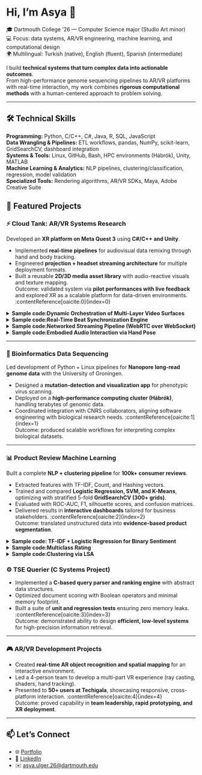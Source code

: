 # Hi, I’m Asya 👋

🎓 Dartmouth College ’26 — Computer Science major (Studio Art minor)  
💻 Focus: data systems, AR/VR engineering, machine learning, and computational design  
🌍 Multilingual: Turkish (native), English (fluent), Spanish (intermediate)  

I build **technical systems that turn complex data into actionable outcomes**.  
From high-performance genome sequencing pipelines to AR/VR platforms with real-time interaction, my work combines **rigorous computational methods** with a human-centered approach to problem solving.

---

## 🛠️ Technical Skills
**Programming:** Python, C/C++, C#, Java, R, SQL, JavaScript  
**Data Wrangling & Pipelines:** ETL workflows, pandas, NumPy, scikit-learn, GridSearchCV, dashboard integration  
**Systems & Tools:** Linux, GitHub, Bash, HPC environments (Hábrók), Unity, MATLAB  
**Machine Learning & Analytics:** NLP pipelines, clustering/classification, regression, model validation  
**Specialized Tools:** Rendering algorithms, AR/VR SDKs, Maya, Adobe Creative Suite  

## 🔭 Featured Projects

### ⚡ Cloud Tank: AR/VR Systems Research
Developed an **XR platform on Meta Quest 3** using **C#/C++ and Unity**.  
- Implemented **real-time pipelines** for audiovisual data remixing through hand and body tracking.  
- Engineered **projection + headset streaming architecture** for multiple deployment formats.  
- Built a reusable **2D/3D media asset library** with audio-reactive visuals and texture mapping.  
Outcome: validated system via **pilot performances with live feedback** and explored XR as a scalable platform for data-driven environments. :contentReference[oaicite:0]{index=0}

<details>
<summary><b>Sample code:Dynamic Orchestration of Multi-Layer Video Surfaces</b></summary>

```c++
// 1) Choose prefab (per-track override → fallback)
var prefab = meta != null && meta.layerPrefab != null
    ? meta.layerPrefab
    : (videoLayerPrefabs != null && videoLayerPrefabs.Length > 0 ? videoLayerPrefabs[0] : null);
if (prefab == null) { Debug.LogError("[VideoLayerManager] No prefab..."); return null; }

// 2) Instantiate + name
var go = Instantiate(prefab, layersParent);
go.name = $"Layer {_layerCount++}: {clip.name}";
go.SetActive(true);

// 3) Placement: fixed slot if available, else procedural layout (with jitter)
bool placedAtFixedSlot = false;
if (useFixedSlots) {
    Transform chosen = GetOverrideSlotFor(prefab) ?? GetNextGenericSlot();
    if (chosen != null) { go.transform.localPosition = chosen.localPosition;
                          go.transform.localRotation = chosen.localRotation;
                          placedAtFixedSlot = true; }
}
if (!placedAtFixedSlot) {
    int total = layersParent.childCount; int index = total - 1;
    Vector3 localPos = GetSlotLocalPosition(index, total);
    if (jitterSlightly) localPos += new Vector3(Random.Range(-jitterMax, jitterMax),
                                                Random.Range(-jitterMax, jitterMax), 0f);
    go.transform.localPosition = localPos;
    go.transform.localRotation = Quaternion.identity;
}

// 4) Stable scale; 5) Require VP + BeatDriver + Frame renderer
float s = randomizeScale ? Random.Range(minScale, maxScale) : 1f;
go.transform.localScale = Vector3.one * s;
var vp = go.GetComponentInChildren<VideoPlayer>();
var driver = go.GetComponentInChildren<BeatDriver>();
var frame = go.transform.Find("Frame")?.GetComponent<Renderer>();
if (vp == null || driver == null || frame == null) { Debug.LogError("[VideoLayerManager] Prefab must include components."); Destroy(go); return null; }

// 6) SkinnedMesh safety for offscreen updates (bounds inflation)
if (frame is SkinnedMeshRenderer smr) { smr.updateWhenOffscreen = true; smr.localBounds = new Bounds(Vector3.zero, new Vector3(6f,6f,6f)); }

// 9) Diagnostics & frame logging; prepare → play
vp.sendFrameReadyEvents = true;
int framesLogged = 0;
vp.frameReady += (_, __) => { if (framesLogged++ < 3) Debug.Log($"FrameReady → frame={vp.frame}, time={vp.time:0.00}s"); };
vp.Prepare();
vp.prepareCompleted += _ => { Debug.Log($"Video prepared → Play '{clip.name}'"); vp.Play(); };

// 10) Beat hookup + reset
driver.beatTimes = meta.beatTimes.Select(f => (double)f).ToArray();
driver.videoPlayer = vp;
driver.Reset();

// 11) Cleanup on end
vp.loopPointReached += _ => { Debug.Log($"'{clip.name}' reached end → destroying layer GameObject."); Destroy(go); };

// 12) Optional Twist handoff (don’t double layout)
if (handOffTwistRectangle && LooksLikeTwistRectangle(prefab, go)) {
    var spawner = twistSpawner ? twistSpawner : FindFirstObjectByType<TwistSpawner>();
    if (spawner) { if (!spawner.layersParent) spawner.layersParent = layersParent;
                   spawner.maxCount = 4; spawner.beatsBetweenSpawns = 1;
                   spawner.ArmFromTemplate(go, meta, clip, texProp, driver);
                   return vp; }
}
return vp;
```
</details>

<details>
<summary><b>Sample code:Real-Time Beat Synchronization Engine</b></summary>

```c++
void Update() {
    if (_nextBeatIndex >= beatTimes.Length || videoPlayer == null) return;
    double t = videoPlayer.time;
    if (t >= beatTimes[_nextBeatIndex]) {
        Debug.Log($"[BeatDriver] Beat #{_nextBeatIndex} @ {t:F2}s");
        OnBeat?.Invoke(_nextBeatIndex);
        BroadcastMessage("OnBeat", SendMessageOptions.DontRequireReceiver);
        _nextBeatIndex++;
    }
}

public float GetPhase01() {
    if (beatTimes == null || beatTimes.Length == 0 || videoPlayer == null) return 0f;
    double t = videoPlayer.time;
    int prev = Mathf.Clamp(_nextBeatIndex - 1, 0, Mathf.Max(0, beatTimes.Length - 1));
    int next = (_nextBeatIndex < beatTimes.Length) ? _nextBeatIndex : -1;
    double tPrev = beatTimes[prev], tNext;
    if (next >= 0) tNext = beatTimes[next];
    else {
        double lastInterval = (beatTimes.Length >= 2)
            ? beatTimes[^1] - beatTimes[^2] : 0.5;
        tNext = tPrev + Math.Max(0.0001, lastInterval);
    }
    double denom = Math.Max(1e-6, tNext - tPrev);
    return Mathf.Clamp01((float)((t - tPrev) / denom));
}
```
</details>

<details>
<summary><b>Sample code:Networked Streaming Pipeline (WebRTC over WebSocket)</b></summary>

```c++
// StreamRTCamera.Begin(): TURN config → RTCPeerConnection → capture → offer
var urls = new[] { $"turn:{turnHost}:3478?transport=udp" };
var ice = new RTCIceServer { urls = urls, username = turnUser, credential = turnPass };
var cfg = new RTCConfiguration {
    iceServers = new[] { ice },
    iceTransportPolicy = relayOnly ? RTCIceTransportPolicy.Relay : RTCIceTransportPolicy.All
};
pc = new RTCPeerConnection(ref cfg);
pc.OnIceConnectionChange = s => Debug.Log("[pc] ICE state: " + s);
pc.OnConnectionStateChange = s => Debug.Log("[pc] Conn state: " + s);
pc.OnIceCandidate = c => {
    if (c == null) return;
    var payload = JsonUtility.ToJson(new IceMsg { kind="ice", candidate=c.Candidate, sdpMid=c.SdpMid, sdpMlineIndex=c.SdpMLineIndex ?? 0 });
    if (logSignaling) Debug.Log("[signal out] " + payload);
    SendText?.Invoke(payload);
};

// WebRTC-friendly RenderTexture + track
if (offscreenCam.targetTexture == null) {
    var desc = new RenderTextureDescriptor(width, height) {
        graphicsFormat = GraphicsFormat.B8G8R8A8_SRGB, depthBufferBits=0, msaaSamples=1, sRGB=true
    };
    offscreenCam.targetTexture = new RenderTexture(desc);
}
offscreenCam.forceIntoRenderTexture = true;
videoTrack = new VideoStreamTrack(offscreenCam.targetTexture);
pc.AddTrack(videoTrack);

// SDP offer
var offerOp = pc.CreateOffer(); yield return offerOp;
if (offerOp.IsError) { Debug.LogError("[pc] CreateOffer failed: " + offerOp.Error.message); yield break; }
var offer = offerOp.Desc;
var setLocalOp = pc.SetLocalDescription(ref offer); yield return setLocalOp;
if (setLocalOp.IsError) { Debug.LogError("[pc] SetLocal(offer) failed: " + setLocalOp.Error.message); yield break; }
var sdpOut = JsonUtility.ToJson(new SdpMsg { kind="sdp", type="offer", sdp=offer.sdp });
if (logSignaling) Debug.Log("[signal out] " + sdpOut);
SendText?.Invoke(sdpOut);

// Remote answer & ICE
public void OnRemoteSdpReceived(string type, string sdp) {
    if (pc == null) return;
    var t = type == "answer" ? RTCSdpType.Answer : type == "offer" ? RTCSdpType.Offer : RTCSdpType.Pranswer;
    var desc = new RTCSessionDescription { type = t, sdp = sdp };
    StartCoroutine(SetRemote(desc));
}
public void OnRemoteIceReceived(string candidate, int sdpMLineIndex, string sdpMid) {
    if (pc == null || string.IsNullOrEmpty(candidate)) return;
    pc.AddIceCandidate(new RTCIceCandidate(new RTCIceCandidateInit { candidate=candidate, sdpMid=sdpMid, sdpMLineIndex=sdpMLineIndex }));
}

// WebSocketSignaler.Start(): WS connect → JSON demux to IRemoteSignalingSink
_ws.OnMessage += bytes => {
    var txt = Encoding.UTF8.GetString(bytes);
    Debug.Log("[WS<-] " + txt);
    if (sink == null) return;
    var msg = JsonUtility.FromJson<Message>(txt);
    if (msg == null) return;
    if (msg.kind == "sdp")       sink.OnRemoteSdpReceived(msg.type, msg.sdp);
    else if (msg.kind == "ice")  sink.OnRemoteIceReceived(msg.candidate, msg.sdpMlineIndex, msg.sdpMid);
};
```
</details>

<details>
<summary><b>Sample code:Embodied Audio Interaction via Hand Pose</b></summary>

```c++
public void SetActiveVideo(VideoPlayer vp) {
    if (vp == null) { ClearSelection(); return; }

    // Ensure the VideoPlayer outputs audio to a local AudioSource.
    var src = vp.GetComponent<AudioSource>();
    if (src == null) src = vp.gameObject.AddComponent<AudioSource>();
    src.playOnAwake = false;

    vp.audioOutputMode = VideoAudioOutputMode.AudioSource;
    vp.EnableAudioTrack(0, true);
    vp.SetTargetAudioSource(0, src);

    _activeVP = vp; _activeSrc = src; ActiveVideo = vp;

    if (poseToVolume != null) {
        // Only adjust the selected track’s volume
        poseToVolume.targetAudio = _activeSrc;
        // TRAS gating should call BeginPose/EndPose; we don't start it here.
    }
}
```
</details>

---

### 🧬 Bioinformatics Data Sequencing
Led development of Python + Linux pipelines for **Nanopore long-read genome data** with the University of Groningen.  
- Designed a **mutation-detection and visualization app** for phenotypic virus scanning.  
- Deployed on a **high-performance computing cluster (Hábrók)**, handling terabytes of genomic data.  
- Coordinated integration with CNRS collaborators, aligning software engineering with biological research needs. :contentReference[oaicite:1]{index=1}  
Outcome: produced scalable workflows for interpreting complex biological datasets.  

---

### 📊 Product Review Machine Learning
Built a complete **NLP + clustering pipeline** for **100k+ consumer reviews**.  
- Extracted features with TF-IDF, Count, and Hashing vectors.  
- Trained and compared **Logistic Regression, SVM, and K-Means**, optimizing with stratified 5-fold **GridSearchCV (300+ grids)**.  
- Evaluated with ROC-AUC, F1, silhouette scores, and confusion matrices.  
- Delivered results in **interactive dashboards** tailored for business stakeholders. :contentReference[oaicite:2]{index=2}  
Outcome: translated unstructured data into **evidence-based product segmentation**.

<details>
<summary><b>Sample code: TF-IDF + Logistic Regression for Binary Sentiment</b></summary>

```python
# Reproducible TF-IDF + Logistic Regression for binary sentiment (cutoff = 2/3)
import numpy as np
import pandas as pd
from sklearn.model_selection import train_test_split, GridSearchCV, StratifiedKFold
from sklearn.feature_extraction.text import TfidfVectorizer
from sklearn.linear_model import LogisticRegression
from sklearn.pipeline import Pipeline
from sklearn.metrics import f1_score, roc_auc_score, confusion_matrix, classification_report
from joblib import dump, load

RNG = 42

def label_by_cutoff(stars, cutoff): 
    return (stars > cutoff).astype(int)

# --- Data ---
# df = pd.read_csv("amazon_reviews.csv")  # columns: 'reviewText', 'overall'
# y = label_by_cutoff(df["overall"], cutoff=2)
# X = df["reviewText"].fillna("")
# X_train, X_test, y_train, y_test = train_test_split(
#     X, y, test_size=0.2, stratify=y, random_state=RNG
# )

# --- Pipeline & Search ---
pipe = Pipeline([
    ("tfidf", TfidfVectorizer(max_df=0.9, ngram_range=(1, 2))),
    ("clf", LogisticRegression(max_iter=200, solver="liblinear", random_state=RNG))
])

param_grid = {
    "tfidf__ngram_range": [(1,1), (1,2)],
    "clf__C": [0.1, 1, 10],
    "clf__class_weight": [None, "balanced"],
    "clf__penalty": ["l2"],
}

cv = StratifiedKFold(n_splits=5, shuffle=True, random_state=RNG)
grid = GridSearchCV(pipe, param_grid=param_grid, scoring="f1_macro", cv=cv, n_jobs=-1)

# grid.fit(X_train, y_train)

# --- Threshold sweep (maximize macro-F1 on validation) ---
def best_threshold(estimator, X_val, y_val):
    prob = estimator.predict_proba(X_val)[:, 1]
    threshes = np.linspace(0.2, 0.8, 61)
    scores = [(t, f1_score(y_val, (prob >= t).astype(int), average="macro")) for t in threshes]
    t_star, f1_star = max(scores, key=lambda x: x[1])
    return t_star, f1_star

# y_pred = grid.predict(X_test)
# y_prob = grid.predict_proba(X_test)[:,1]
# t_star, f1_star = best_threshold(grid.best_estimator_, X_test, y_test)
# y_pred_tuned = (y_prob >= t_star).astype(int)

# print("Best params:", grid.best_params_)
# print("Macro F1 (0.5):", f1_score(y_test, y_pred, average="macro"))
# print("Macro F1 (tuned):", f1_score(y_test, y_pred_tuned, average="macro"))
# print("ROC-AUC:", roc_auc_score(y_test, y_prob))
# print("Confusion matrix:\n", confusion_matrix(y_test, y_pred_tuned))
# print(classification_report(y_test, y_pred_tuned))

# --- Persist model & quick inference ---
# dump(grid.best_estimator_, "sentiment_model.joblib")

# model = load("sentiment_model.joblib")
# new_texts = pd.Series(["Fast shipping, great quality!", "Arrived broken and support never replied."])
# preds = model.predict(new_texts)
# probs = model.predict_proba(new_texts)[:,1]
# print(list(zip(new_texts.tolist(), preds.tolist(), probs.tolist())))
```
</details>

<details> 
<summary><b>Sample code:Multiclass Rating</b></summary>

```python
# 5-class rating prediction with TF-IDF + LogisticRegression (OvR)
import numpy as np
import pandas as pd
from sklearn.model_selection import train_test_split, GridSearchCV, StratifiedKFold
from sklearn.feature_extraction.text import TfidfVectorizer
from sklearn.linear_model import LogisticRegression
from sklearn.pipeline import Pipeline
from sklearn.metrics import f1_score, confusion_matrix, classification_report

RNG = 42

# df = pd.read_csv("amazon_reviews.csv")  # cols: 'reviewText','overall' (1..5)
# X = df["reviewText"].fillna("")
# y = df["overall"].astype(int)
# X_train, X_test, y_train, y_test = train_test_split(
#     X, y, test_size=0.2, stratify=y, random_state=RNG
# )

pipe = Pipeline([
    ("tfidf", TfidfVectorizer(max_df=0.9, ngram_range=(1,2))),
    ("clf", LogisticRegression(max_iter=300, multi_class="ovr", solver="liblinear", random_state=RNG)),
])

param_grid = {
    "tfidf__ngram_range": [(1,1), (1,2)],
    "clf__C": [0.1, 1, 10],
    "clf__class_weight": [None, "balanced"]
}

cv = StratifiedKFold(n_splits=5, shuffle=True, random_state=RNG)
grid = GridSearchCV(pipe, param_grid=param_grid, scoring="f1_macro", cv=cv, n_jobs=-1)

# grid.fit(X_train, y_train)
# y_pred = grid.predict(X_test)

# print("Best params:", grid.best_params_)
# print("Macro F1:", f1_score(y_test, y_pred, average="macro"))
# print("Confusion matrix:\n", confusion_matrix(y_test, y_pred))
# print(classification_report(y_test, y_pred))
```
</details>

<details> 
<summary><b>Sample code:Clustering via LSA</b></summary>

```python
# Cosine-aware clustering via LSA + Normalizer + Agglomerative (average linkage)
import numpy as np
import pandas as pd
from sklearn.feature_extraction.text import TfidfVectorizer
from sklearn.decomposition import TruncatedSVD
from sklearn.preprocessing import Normalizer
from sklearn.pipeline import make_pipeline
from sklearn.cluster import AgglomerativeClustering
from sklearn.metrics import silhouette_score
from joblib import dump, load

RNG = 42

# df = pd.read_csv("amazon_reviews.csv")  # col: 'reviewText'
# docs = df["reviewText"].fillna("")

def lsa_embed(docs, n_components=100):
    pipe = make_pipeline(
        TfidfVectorizer(max_df=0.9, ngram_range=(1,2)),
        TruncatedSVD(n_components=n_components, random_state=RNG),
        Normalizer(copy=False)
    )
    X = pipe.fit_transform(docs)
    return pipe, X

def cluster_and_score(X, k_list=(5, 8, 10, 12, 15)):
    results = []
    for k in k_list:
        labels = AgglomerativeClustering(
            n_clusters=k, linkage="average", metric="cosine"
        ).fit_predict(X)
        score = silhouette_score(X, labels, metric="cosine")
        results.append((k, score, labels))
    results.sort(key=lambda t: t[1], reverse=True)
    return results

# pipe, X_lsa = lsa_embed(docs, n_components=100)
# results = cluster_and_score(X_lsa, k_list=(5,8,10,12,15))
# print("Top-3 (k, silhouette):", [(k, round(s, 4)) for k,s,_ in results[:3]])

# best_k, best_s, best_labels = results[0]
# print("Best k:", best_k, "Silhouette:", best_s)

# Persist the embedding pipeline and labels for downstream analysis/visualization
# dump(pipe, "lsa_text_pipeline.joblib")
# pd.Series(best_labels, name="cluster").to_csv("cluster_labels.csv", index=False)
```
</details>

### ⚙️ TSE Querier (C Systems Project)
- Implemented a **C-based query parser and ranking engine** with abstract data structures.  
- Optimized document scoring with Boolean operators and minimal memory footprint.  
- Built a suite of **unit and regression tests** ensuring zero memory leaks. :contentReference[oaicite:3]{index=3}  
Outcome: demonstrated ability to design **efficient, low-level systems** for high-precision information retrieval.  

---

### 🎮 AR/VR Development Projects
- Created **real-time AR object recognition and spatial mapping** for an interactive environment.  
- Led a 4-person team to develop a multi-part VR experience (ray casting, shaders, hand tracking).  
- Presented to **50+ users at Techigala**, showcasing responsive, cross-platform interaction. :contentReference[oaicite:4]{index=4}  
Outcome: proved capability in **team leadership, rapid prototyping, and XR deployment**.  


---

## 📫 Let’s Connect
- 🌐 [Portfolio](https://journeys.dartmouth.edu/asyaulger/)  
- 💼 [LinkedIn](https://www.linkedin.com/in/asya-ulger-7452a02b2/)  
- ✉️ asya.ulger.26@dartmouth.edu  
